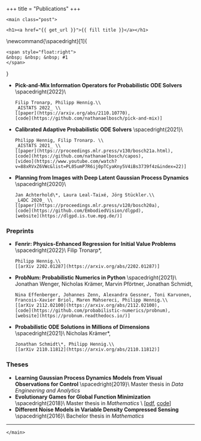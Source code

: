 +++
title = "Publications"
+++

~~~
<main class="post">
~~~

~~~
<h1><a href="{{ get_url }}">{{ fill title }}</a></h1>
~~~

\newcommand{\spacedright}[1]{
  ~~~
  <span style="float:right">
  &nbsp; &nbsp; &nbsp; #1
  </span>
  ~~~
}

- **Pick-and-Mix Information Operators for Probabilistic ODE Solvers**
  \spacedright{2022}\\
  ~~~<ins>Nathanael Bosch</ins>~~~,
  Filip Tronarp, Philipp Hennig.\\
  _AISTATS 2022_ \\
  [[paper](https://arxiv.org/abs/2110.10770),
  [code](https://github.com/nathanaelbosch/pick-and-mix)]
- **Calibrated Adaptive Probabilistic ODE Solvers**
  \spacedright{2021}\\
  ~~~<ins>Nathanael Bosch</ins>~~~,
  Philipp Hennig, Filip Tronarp. \\
  _AISTATS 2021_ \\
  [[paper](https://proceedings.mlr.press/v130/bosch21a.html),
  [code](https://github.com/nathanaelbosch/capos),
  [video](https://www.youtube.com/watch?v=88xRVxZ6VWc&list=PL05umP7R6ij0pTCyaKny5V4iBs3739f4z&index=22)]
- **Planning from Images with Deep Latent Gaussian Process Dynamics**
  \spacedright{2020}\\
  ~~~<ins>Nathanael Bosch</ins>*~~~,
  Jan Achterhold\*, Laura Leal-Taixé, Jörg Stückler.\\
  _L4DC 2020_ \\
  [[paper](https://proceedings.mlr.press/v120/bosch20a),
  [code](https://github.com/EmbodiedVision/dlgpd),
  [website](https://dlgpd.is.tue.mpg.de/)]

### Preprints
- **Fenrir: Physics-Enhanced Regression for Initial Value Problems**
  \spacedright{2022}\\
  Filip Tronarp\*,
  ~~~<ins>Nathanael Bosch</ins>*~~~,
  Philipp Hennig.\\
  [[arXiv 2202.01287](https://arxiv.org/abs/2202.01287)]
- **ProbNum: Probabilistic Numerics in Python**
  \spacedright{2021}\\
  Jonathan Wenger, Nicholas Krämer, Marvin Pförtner, Jonathan Schmidt,
  ~~~<ins>Nathanael Bosch</ins>~~~,
  Nina Effenberger, Johannes Zenn, Alexandra Gessner, Toni Karvonen, Francois-Xavier Briol, Maren Mahsereci, Philipp Hennig.\\
  [[arXiv 2112.02100](https://arxiv.org/abs/2112.02100),
  [code](https://github.com/probabilistic-numerics/probnum),
  [website](https://probnum.readthedocs.io/)]
- **Probabilistic ODE Solutions in Millions of Dimensions**
  \spacedright{2021}\\
  Nicholas Krämer\*,
  ~~~<ins>Nathanael Bosch</ins>*~~~,
  Jonathan Schmidt\*, Philipp Hennig.\\
  [[arXiv 2110.11812](https://arxiv.org/abs/2110.11812)]

### Theses
- **Learning Gaussian Process Dynamics Models from Visual Observations for Control**
  \spacedright{2019}\\
  Master thesis in *Data Engineering and Analytics*
- **Evolutionary Games for Global Function Minimization**
  \spacedright{2018}\\
  Master thesis in *Mathematics* \\
  [[pdf](https://www-m15.ma.tum.de/foswiki/pub/M15/Allgemeines/PublicationsEN/master_thesis_NBosch.pdf),
  [code](https://github.com/nathanaelbosch/egt)]
- **Different Noise Models in Variable Density Compressed Sensing**
  \spacedright{2016}\\
  Bachelor thesis in *Mathematics*

---


~~~
</main>
~~~
